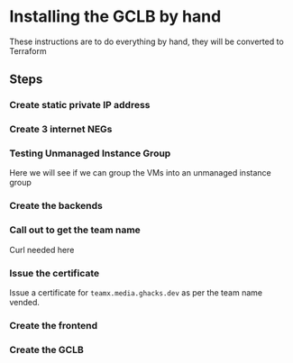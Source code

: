 # Installing the GCLB by hand

These instructions are to do everything by hand, they will be converted to Terraform

## Steps

### Create static private IP address

### Create 3 internet NEGs

### Testing Unmanaged Instance Group

Here we will see if we can group the VMs into an unmanaged instance group

### Create the backends

### Call out to get the team name

Curl needed here

### Issue the certificate

Issue a certificate for `teamx.media.ghacks.dev` as per the team name vended.

### Create the frontend

### Create the GCLB
